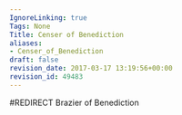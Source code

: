 ```yaml
---
IgnoreLinking: true
Tags: None
Title: Censer of Benediction
aliases:
- Censer_of_Benediction
draft: false
revision_date: 2017-03-17 13:19:56+00:00
revision_id: 49483
---
```


#REDIRECT Brazier of Benediction